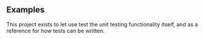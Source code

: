 ## Examples

This project exists to let use test the unit testing functionality itself, and as a reference for how tests can be written.